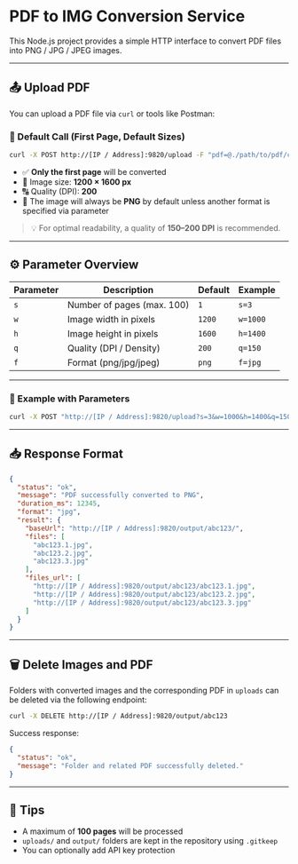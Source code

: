# PDF to IMG Conversion Service

This Node.js project provides a simple HTTP interface to convert PDF files into PNG / JPG / JPEG images.

---

## 📤 Upload PDF

You can upload a PDF file via `curl` or tools like Postman:

### 🔁 Default Call (First Page, Default Sizes)

```bash
curl -X POST http://[IP / Address]:9820/upload -F "pdf=@./path/to/pdf/complete.pdf"
```

- ✅ **Only the first page** will be converted
- 📐 Image size: **1200 × 1600 px**
- 🔠 Quality (DPI): **200**
- 🎼 The image will always be **PNG** by default unless another format is specified via parameter

> 💡 For optimal readability, a quality of **150–200 DPI** is recommended.

---

## ⚙️ Parameter Overview

| Parameter | Description                | Default | Example  |
| --------- | -------------------------- | ------- | -------- |
| `s`       | Number of pages (max. 100) | `1`     | `s=3`    |
| `w`       | Image width in pixels      | `1200`  | `w=1000` |
| `h`       | Image height in pixels     | `1600`  | `h=1400` |
| `q`       | Quality (DPI / Density)    | `200`   | `q=150`  |
| `f`       | Format (png/jpg/jpeg)      | `png`   | `f=jpg`  |

---

### 📌 Example with Parameters

```bash
curl -X POST "http://[IP / Address]:9820/upload?s=3&w=1000&h=1400&q=150&f=jpg" -F "pdf=@./path/to/pdf/complete.pdf"
```

---

## 📥 Response Format

```json
{
  "status": "ok",
  "message": "PDF successfully converted to PNG",
  "duration_ms": 12345,
  "format": "jpg",
  "result": {
    "baseUrl": "http://[IP / Address]:9820/output/abc123/",
    "files": [
      "abc123.1.jpg",
      "abc123.2.jpg",
      "abc123.3.jpg"
    ],
    "files_url": [
      "http://[IP / Address]:9820/output/abc123/abc123.1.jpg",
      "http://[IP / Address]:9820/output/abc123/abc123.2.jpg",
      "http://[IP / Address]:9820/output/abc123/abc123.3.jpg"
    ]
  }
}
```

---

## 🗑️ Delete Images and PDF

Folders with converted images and the corresponding PDF in `uploads` can be deleted via the following endpoint:

```bash
curl -X DELETE http://[IP / Address]:9820/output/abc123
```

Success response:

```json
{
  "status": "ok",
  "message": "Folder and related PDF successfully deleted."
}
```

---

## 🔐 Tips

- A maximum of **100 pages** will be processed
- `uploads/` and `output/` folders are kept in the repository using `.gitkeep`
- You can optionally add API key protection
